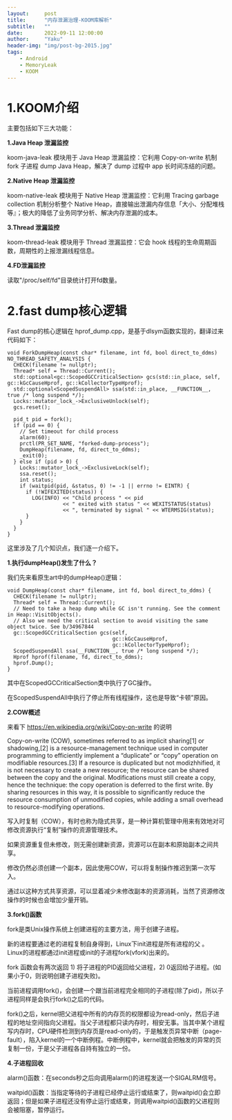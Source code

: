 ```yaml
---
layout:     post
title:      "内存泄漏治理-KOOM库解析"
subtitle:   ""
date:       2022-09-11 12:00:00
author:     "Yaku"
header-img: "img/post-bg-2015.jpg"
tags:
    - Android
    - MemoryLeak
    - KOOM
---
```


# 1.KOOM介绍

主要包括如下三大功能：



**1.Java Heap 泄漏监控**

koom-java-leak 模块用于 Java Heap 泄漏监控：它利用 Copy-on-write 机制 fork 子进程 dump Java Heap，解决了 dump 过程中 app 长时间冻结的问题。



**2.Native Heap 泄漏监控**

koom-native-leak 模块用于 Native Heap 泄漏监控：它利用 Tracing garbage collection 机制分析整个 Native Heap，直接输出泄漏内存信息「大小、分配堆栈等』；极大的降低了业务同学分析、解决内存泄漏的成本。



**3.Thread 泄漏监控**

koom-thread-leak 模块用于 Thread 泄漏监控：它会 hook 线程的生命周期函数，周期性的上报泄漏线程信息。



**4.FD泄漏监控**

读取"/proc/self/fd"目录统计打开fd数量。



# 2.fast dump核心逻辑

Fast dump的核心逻辑在 hprof_dump.cpp，是基于dlsym函数实现的，翻译过来代码如下：

```C%2B%2B
void ForkDumpHeap(const char* filename, int fd, bool direct_to_ddms) NO_THREAD_SAFETY_ANALYSIS {
  CHECK(filename != nullptr);
  Thread* self = Thread::Current();
  std::optional<gc::ScopedGCCriticalSection> gcs(std::in_place, self, gc::kGcCauseHprof, gc::kCollectorTypeHprof);
  std::optional<ScopedSuspendAll> ssa(std::in_place, __FUNCTION__, true /* long suspend */);
  Locks::mutator_lock_->ExclusiveUnlock(self);
  gcs.reset();

  pid_t pid = fork();
  if (pid == 0) {
    // Set timeout for child process
    alarm(60);
    prctl(PR_SET_NAME, "forked-dump-process");
    DumpHeap(filename, fd, direct_to_ddms);
    _exit(0);
  } else if (pid > 0) {
    Locks::mutator_lock_->ExclusiveLock(self);
    ssa.reset();
    int status;
    if (waitpid(pid, &status, 0) != -1 || errno != EINTR) {
      if (!WIFEXITED(status)) {
        LOG(INFO) << "Child process " << pid
                  << " exited with status " << WEXITSTATUS(status)
                  << ", terminated by signal " << WTERMSIG(status);
      }
    }
  }
}
```



这里涉及了几个知识点，我们逐一介绍下。



**1.执行dumpHeap()发生了什么？**

我们先来看原生art中的dumpHeap()逻辑：

```C%2B%2B
void DumpHeap(const char* filename, int fd, bool direct_to_ddms) {
  CHECK(filename != nullptr);
  Thread* self = Thread::Current();
  // Need to take a heap dump while GC isn't running. See the comment in Heap::VisitObjects().
  // Also we need the critical section to avoid visiting the same object twice. See b/34967844
  gc::ScopedGCCriticalSection gcs(self,
                                  gc::kGcCauseHprof,
                                  gc::kCollectorTypeHprof);
  ScopedSuspendAll ssa(__FUNCTION__, true /* long suspend */);
  Hprof hprof(filename, fd, direct_to_ddms);
  hprof.Dump();
}
```



其中在ScopedGCCriticalSection类中执行了GC操作。

在ScopedSuspendAll中执行了停止所有线程操作，这也是导致“卡顿”原因。



**2.COW概述**

来看下 https://en.wikipedia.org/wiki/Copy-on-write 的说明

Copy-on-write (COW), sometimes referred to as implicit sharing[1] or shadowing,[2] is a resource-management technique used in computer programming to efficiently implement a “duplicate” or “copy” operation on modifiable resources.[3] If a resource is duplicated but not modizhhified, it is not necessary to create a new resource; the resource can be shared between the copy and the original. Modifications must still create a copy, hence the technique: the copy operation is deferred to the first write. By sharing resources in this way, it is possible to significantly reduce the resource consumption of unmodified copies, while adding a small overhead to resource-modifying operations.

写入时复制（COW），有时也称为隐式共享，是一种计算机管理中用来有效地对可修改资源执行“复制”操作的资源管理技术。

如果资源重复但未修改，则无需创建新资源，资源可以在副本和原始副本之间共享。

修改仍然必须创建一个副本，因此使用COW，可以将复制操作推迟到第一次写入。

通过以这种方式共享资源，可以显着减少未修改副本的资源消耗，当然了资源修改操作的时候也会增加少量开销。



**3.fork()函数**

fork是类Unix操作系统上创建进程的主要方法，用于创建子进程。

新的进程要通过老的进程复制自身得到，Linux下init进程是所有进程的父 。 Linux的进程都通过init进程或init的子进程fork(vfork)出来的。



fork 函数会有两次返回 1) 将子进程的PID返回给父进程，2) 0返回给子进程。(如果小于0，则说明创建子进程失败)。

当前进程调用fork()，会创建一个跟当前进程完全相同的子进程(除了pid)，所以子进程同样是会执行fork()之后的代码。



fork()之后，kernel把父进程中所有的内存页的权限都设为read-only，然后子进程的地址空间指向父进程。当父子进程都只读内存时，相安无事。当其中某个进程写内存时，CPU硬件检测到内存页是read-only的，于是触发页异常中断（page-fault），陷入kernel的一个中断例程。中断例程中，kernel就会把触发的异常的页复制一份，于是父子进程各自持有独立的一份。



**4.子进程回收**

alarm()函数：在seconds秒之后向调用alarm()的进程发送一个SIGALRM信号。

waitpid()函数：当指定等待的子进程已经停止运行或结束了，则waitpid()会立即返回；但是如果子进程还没有停止运行或结束，则调用waitpid()函数的父进程则会被阻塞，暂停运行。